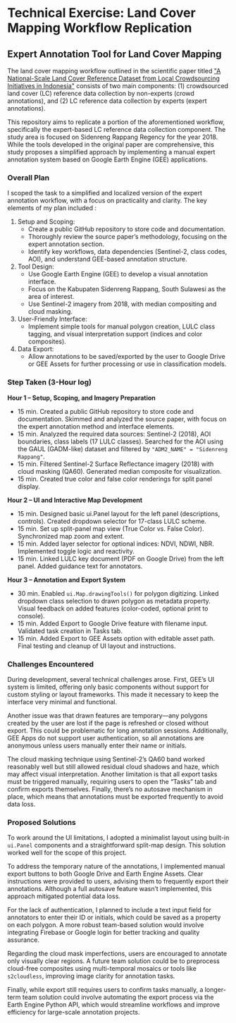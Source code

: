 # Technical Exercise: Land Cover Mapping Workflow Replication
## Expert Annotation Tool for Land Cover Mapping

The land cover mapping workflow outlined in the scientific paper titled ["A National-Scale Land Cover Reference Dataset from Local Crowdsourcing Initiatives in Indonesia"](https://www.nature.com/articles/s41597-022-01689-5) consists of two main components: (1) crowdsourced land cover (LC) reference data collection by non-experts (crowd annotations), and (2) LC reference data collection by experts (expert annotations).

This repository aims to replicate a portion of the aforementioned workflow, specifically the expert-based LC reference data collection component. The study area is focused on Sidenreng Rappang Regency for the year 2018. While the tools developed in the original paper are comprehensive, this study proposes a simplified approach by implementing a manual expert annotation system based on Google Earth Engine (GEE) applications.

### Overall Plan
I scoped the task to a simplified and localized version of the expert annotation workflow, with a focus on practicality and clarity. The key elements of my plan included :
1. Setup and Scoping:
   * Create a public GitHub repository to store code and documentation.
   * Thoroughly review the source paper’s methodology, focusing on the expert annotation section.
   * Identify key workflows, data dependencies (Sentinel-2, class codes, AOI), and understand GEE-based annotation structure.
2. Tool Design:
   * Use Google Earth Engine (GEE) to develop a visual annotation interface.
   * Focus on the Kabupaten Sidenreng Rappang, South Sulawesi as the area of interest.
   * Use Sentinel-2 imagery from 2018, with median compositing and cloud masking.
3. User-Friendly Interface:
   * Implement simple tools for manual polygon creation, LULC class tagging, and visual interpretation support (indices and color composites).
5. Data Export:
   * Allow annotations to be saved/exported by the user to Google Drive or GEE Assets for further processing or use in classification models.

### Step Taken (3-Hour log)
**Hour 1 – Setup, Scoping, and Imagery Preparation**
  * 15 min. Created a public GitHub repository to store code and documentation. Skimmed and analyzed the source paper, with focus on the expert annotation method and interface elements.
  * 15 min. Analyzed the required data sources: Sentinel-2 (2018), AOI boundaries, class labels (17 LULC classes). Searched for the AOI using the GAUL (GADM-like) dataset and filtered by `"ADM2_NAME" = "Sidenreng Rappang"`.
  * 15 min. Filtered Sentinel-2 Surface Reflectance imagery (2018) with cloud masking (QA60). Generated median composite for visualization.
  * 15 min. Created true color and false color renderings for split panel display. <br>

**Hour 2 – UI and Interactive Map Development**
  * 15 min. Designed basic ui.Panel layout for the left panel (descriptions, controls). Created dropdown selector for 17-class LULC scheme.
  * 15 min. Set up split-panel map view (True Color vs. False Color). Synchronized map zoom and extent.
  * 15 min. Added layer selector for optional indices: NDVI, NDWI, NBR. Implemented toggle logic and reactivity.
  * 15 min. Linked LULC key document (PDF on Google Drive) from the left panel. Added guidance text for annotators. <br>
  
**Hour 3 – Annotation and Export System**
  * 30 min. Enabled `ui.Map.drawingTools()` for polygon digitizing. Linked dropdown class selection to drawn polygon as metadata property. Visual feedback on added features (color-coded, optional print to console).
  * 15 min. Added Export to Google Drive feature with filename input. Validated task creation in Tasks tab.
  * 15 min. Added Export to GEE Assets option with editable asset path. Final testing and cleanup of UI layout and instructions.

### Challenges Encountered
During development, several technical challenges arose. First, GEE’s UI system is limited, offering only basic components without support for custom styling or layout frameworks. This made it necessary to keep the interface very minimal and functional.

Another issue was that drawn features are temporary—any polygons created by the user are lost if the page is refreshed or closed without export. This could be problematic for long annotation sessions. Additionally, GEE Apps do not support user authentication, so all annotations are anonymous unless users manually enter their name or initials.

The cloud masking technique using Sentinel-2’s QA60 band worked reasonably well but still allowed residual cloud shadows and haze, which may affect visual interpretation. Another limitation is that all export tasks must be triggered manually, requiring users to open the “Tasks” tab and confirm exports themselves. Finally, there’s no autosave mechanism in place, which means that annotations must be exported frequently to avoid data loss.

### Proposed Solutions
To work around the UI limitations, I adopted a minimalist layout using built-in `ui.Panel` components and a straightforward split-map design. This solution worked well for the scope of this project.

To address the temporary nature of the annotations, I implemented manual export buttons to both Google Drive and Earth Engine Assets. Clear instructions were provided to users, advising them to frequently export their annotations. Although a full autosave feature wasn’t implemented, this approach mitigated potential data loss.

For the lack of authentication, I planned to include a text input field for annotators to enter their ID or initials, which could be saved as a property on each polygon. A more robust team-based solution would involve integrating Firebase or Google login for better tracking and quality assurance.

Regarding the cloud mask imperfections, users are encouraged to annotate only visually clear regions. A future team solution could be to preprocess cloud-free composites using multi-temporal mosaics or tools like `s2cloudless`, improving image clarity for annotation tasks.

Finally, while export still requires users to confirm tasks manually, a longer-term team solution could involve automating the export process via the Earth Engine Python API, which would streamline workflows and improve efficiency for large-scale annotation projects.









